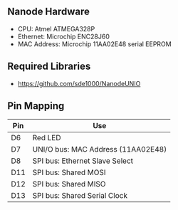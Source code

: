 Nanode Hardware
---------------

* CPU: Atmel ATMEGA328P
* Ethernet: Microchip ENC28J60
* MAC Address: Microchip 11AA02E48 serial EEPROM


Required Libraries
------------------

* https://github.com/sde1000/NanodeUNIO


Pin Mapping
-----------

| Pin | Use                                |
|-----|------------------------------------|
| D6  | Red LED                            |
| D7  | UNI/O bus: MAC Address (11AA02E48) |
| D8  | SPI bus: Ethernet Slave Select     |
| D11 | SPI bus: Shared MOSI               |
| D12 | SPI bus: Shared MISO               |
| D13 | SPI bus: Shared Serial Clock       |


[Nanode]:  http://www.nanode.eu/
